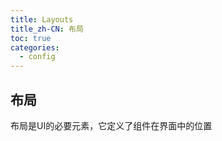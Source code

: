 ```yaml
---
title: Layouts
title_zh-CN: 布局
toc: true
categories:
  - config
---
```


## 布局

布局是UI的必要元素，它定义了组件在界面中的位置
